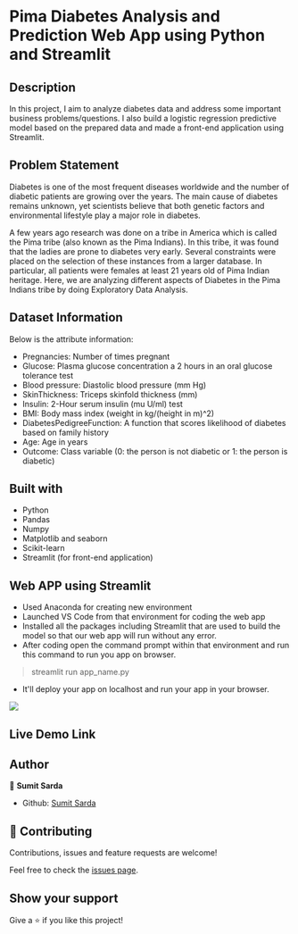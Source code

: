 # Pima Diabetes Analysis and Prediction Web App using Python and Streamlit

## Description

In this project, I aim to analyze diabetes data and address some important business problems/questions. 
I also build a logistic regression predictive model based on the prepared data and made a front-end application using Streamlit.

## Problem Statement

Diabetes is one of the most frequent diseases worldwide and the number of diabetic patients are growing over the years. The main cause of diabetes remains unknown, yet scientists believe that both genetic factors and environmental lifestyle play a major role in diabetes.

A few years ago research was done on a tribe in America which is called the Pima tribe (also known as the Pima Indians). In this tribe, it was found that the ladies are prone to diabetes very early. Several constraints were placed on the selection of these instances from a larger database. In particular, all patients were females at least 21 years old of Pima Indian heritage. Here, we are analyzing different aspects of Diabetes in the Pima Indians tribe by doing Exploratory Data Analysis.

## Dataset Information

Below is the attribute information:

- Pregnancies: Number of times pregnant
- Glucose: Plasma glucose concentration a 2 hours in an oral glucose tolerance test
- Blood pressure: Diastolic blood pressure (mm Hg)
- SkinThickness: Triceps skinfold thickness (mm)
- Insulin: 2-Hour serum insulin (mu U/ml) test
- BMI: Body mass index (weight in kg/(height in m)^2)
- DiabetesPedigreeFunction: A function that scores likelihood of diabetes based on family history
- Age: Age in years
- Outcome: Class variable (0: the person is not diabetic or 1: the person is diabetic)

## Built with
- Python
- Pandas
- Numpy
- Matplotlib and seaborn
- Scikit-learn
- Streamlit (for front-end application)

## Web APP using Streamlit

- Used Anaconda for creating new environment
- Launched VS Code from that environment for coding the web app
- Installed all the packages including Streamlit that are used to build the model so that our web app will run without any error.
- After coding open the command prompt within that environment and run this command to run you app on browser.
> streamlit run app_name.py
- It'll deploy your app on localhost and run your app in your browser.
<img src="https://external-content.duckduckgo.com/iu/?u=https%3A%2F%2Ftse1.mm.bing.net%2Fth%3Fid%3DOIP.hvToj_YMfz0hDZj8k2OerQHaCb%26pid%3DApi&f=1&ipt=171efbe6f71ce71a397be00bba52a478f2d81d8c7a48ff4b58708bf381404def&ipo=images">

## Live Demo Link

## Author
👤 **Sumit Sarda**
- Github: [Sumit Sarda](https://github.com/sumitsarda17)

## 🤝 Contributing

Contributions, issues and feature requests are welcome!

Feel free to check the [issues page](issues/).

## Show your support

Give a ⭐️ if you like this project!
